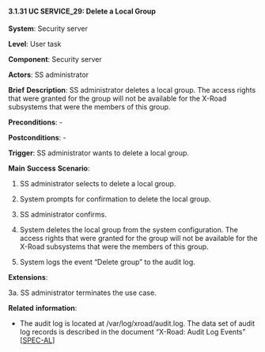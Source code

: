 #### 3.1.31 UC SERVICE\_29: Delete a Local Group

**System**: Security server

**Level**: User task

**Component**: Security server

**Actors**: SS administrator

**Brief** **Description**: SS administrator deletes a local group. The
access rights that were granted for the group will not be available for
the X-Road subsystems that were the members of this group.

**Preconditions**: -

**Postconditions**: -

**Trigger**: SS administrator wants to delete a local group.

**Main** **Success** **Scenario**:

1.  SS administrator selects to delete a local group.

2.  System prompts for confirmation to delete the local group.

3.  SS administrator confirms.

4.  System deletes the local group from the system configuration. The
    access rights that were granted for the group will not be available
    for the X-Road subsystems that were the members of this group.

5.  System logs the event “Delete group” to the audit log.

**Extensions**:

3a. SS administrator terminates the use case.

**Related** **information**:

-   The audit log is located at /var/log/xroad/audit.log. The data set
    of audit log records is described in the document “X-Road: Audit Log
    Events” \[[SPEC-AL](#Ref_SPEC-AL)\]